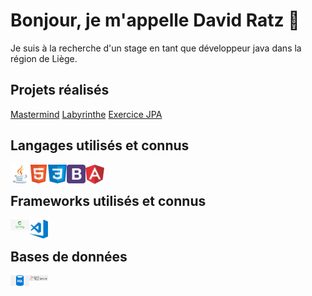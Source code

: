 # Bonjour, je m'appelle David Ratz 👋

Je suis à la recherche d'un stage en tant que développeur java dans la région de Liège.

## Projets réalisés

<div>
<a href="https://davidratz.github.io/MasterMind">Mastermind</a>
<a href="https://github.com/DavidRatz/Labyrinthe">Labyrinthe</a>
<a href="https://github.com/DavidRatz/HotelJPA">Exercice JPA</a>
</div>

## Langages utilisés et connus

<div>
<img align="left" alt="java" width="30px" src="https://raw.githubusercontent.com/DavidRatz/DavidRatz/main/images/java_logo.png" />
<img align="left" alt="html5" width="30px" src="https://raw.githubusercontent.com/DavidRatz/DavidRatz/main/images/HTML5_logo.png" />
<img align="left" alt="css3" width="30px" src="https://raw.githubusercontent.com/DavidRatz/DavidRatz/main/images/css_logo.png" />
<img align="left" alt="bootstrap" width="30px" src="https://raw.githubusercontent.com/DavidRatz/DavidRatz/main/images/bootstrap_logo.png" />
<img align="left" alt="angular" width="30px" src="https://raw.githubusercontent.com/DavidRatz/DavidRatz/main/images/angular_logo.png" />
<br>
</div>

## Frameworks utilisés et connus

<div>
<img align="left" alt="spring" width="30px" src="https://raw.githubusercontent.com/DavidRatz/DavidRatz/main/images/spring_logo.jpg" />
<img align="left" alt="vscode" width="30px" src="https://raw.githubusercontent.com/DavidRatz/DavidRatz/main/images/vscode_logo.png" />
<br>
</div>

## Bases de données

<div>
<img align="left" alt="sql" width="30px" src="https://raw.githubusercontent.com/DavidRatz/DavidRatz/main/images/sql_logo.png" />
<img align="left" alt="sqlserver" width="30px" src="https://raw.githubusercontent.com/DavidRatz/DavidRatz/main/images/sql_server_logo.png" />
</div>

<!--
**DavidRatz/DavidRatz** is a ✨ _special_ ✨ repository because its `README.md` (this file) appears on your GitHub profile.

Here are some ideas to get you started:

- 🔭 I’m currently working on ...
- 🌱 I’m currently learning ...
- 👯 I’m looking to collaborate on ...
- 🤔 I’m looking for help with ...
- 💬 Ask me about ...
- 📫 How to reach me: ...
- 😄 Pronouns: ...
- ⚡ Fun fact: ...
-->
